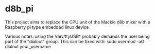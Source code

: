 # d8b_pi

This project aims to replace the CPU unit of the Mackie d8b mixer with a Raspberry pi type embedded linux device.


Various notes:
using the /dev/ttyUSB* probably demands the user being part of the "dialout" group.
This can be fixed with:
sudo usermod -aG dialout your_username

